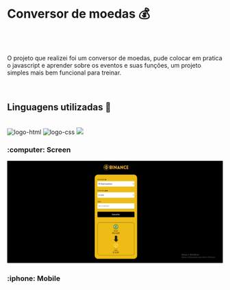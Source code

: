<h1>Conversor de moedas 💰</h1>
<br>
<br>
<p> O projeto que realizei foi um conversor de moedas, pude colocar em pratica o javascript e aprender sobre os eventos e suas funções, um projeto simples mais bem funcional para treinar. </p>
<br>
<h2>Linguagens utilizadas 🚀</h2>
<br>
<img src="https://img.shields.io/badge/HTML5-E34F26?style=for-the-badge&logo=html5&logoColor=white" alt="logo-html">
<img src="https://img.shields.io/badge/CSS3-1572B6?style=for-the-badge&logo=css3&logoColor=white" alt="logo-css">
<img src="https://img.shields.io/badge/JavaScript-F7DF1E?style=for-the-badge&logo=javascript&logoColor=black">
<br>
<h3>:computer: Screen</h3>
<img src = "https://github.com/mathrusso99/conversor-de-moedas/blob/main/assets/web.png?raw=true">


<h3> :iphone: Mobile</h3>

